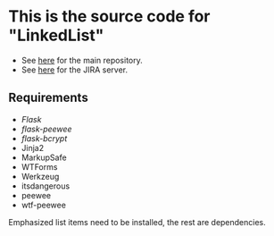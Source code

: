 ﻿# This is the source code for "LinkedList"

* See [here](https://bitbucket.org/rthome/softwareengineering) for the main repository.
* See [here](http://193.196.7.46:8080/browse/LIN) for the JIRA server.

## Requirements

* *Flask*
* *flask-peewee*
* *flask-bcrypt*
* Jinja2
* MarkupSafe
* WTForms
* Werkzeug
* itsdangerous
* peewee
* wtf-peewee

Emphasized list items need to be installed, the rest are dependencies.
